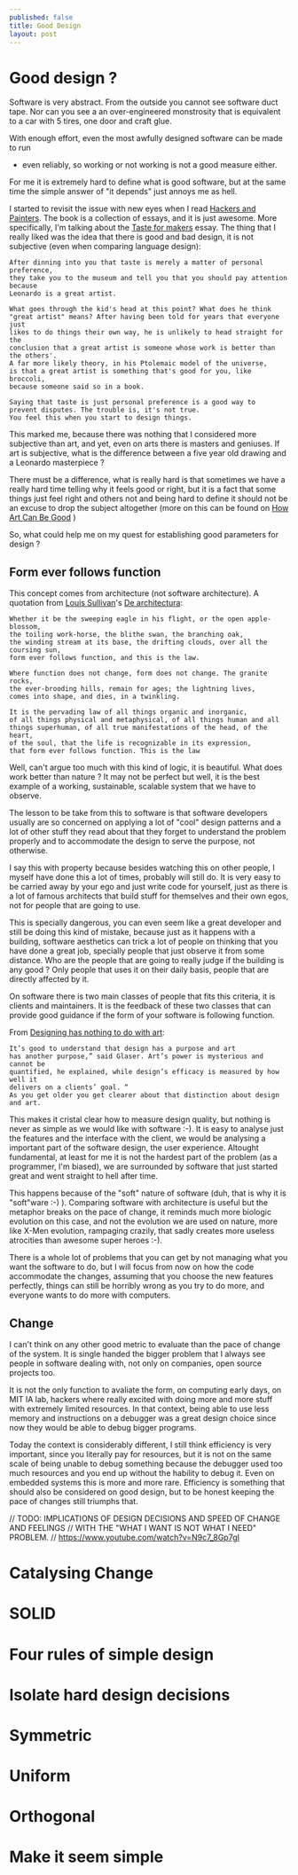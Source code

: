```yaml
---
published: false
title: Good Design
layout: post
---
```


# Good design  ?

Software is very abstract. From the outside you cannot see software duct tape.
Nor can you see a an over-engineered monstrosity that is equivalent to a car
with 5 tires, one door and craft glue.

With enough effort, even the most awfully designed software can be made to run
- even reliably, so working or not working is not a good measure either.

For me it is extremely hard to define what is good software, but at the same
time the simple answer of "it depends" just annoys me as hell.

I started to revisit the issue with new eyes when I read
[Hackers and Painters](https://www.amazon.com/Hackers-Painters-Big-Ideas-Computer/dp/1449389554).
The book is a collection of essays, and it is just awesome. More specifically,
I'm talking about the [Taste for makers](http://www.paulgraham.com/taste.html)
essay. The thing that I really liked was the idea that there is good and bad
design, it is not subjective (even when comparing language design):

```
After dinning into you that taste is merely a matter of personal preference,
they take you to the museum and tell you that you should pay attention because
Leonardo is a great artist.

What goes through the kid's head at this point? What does he think
"great artist" means? After having been told for years that everyone just
likes to do things their own way, he is unlikely to head straight for the
conclusion that a great artist is someone whose work is better than the others'.
A far more likely theory, in his Ptolemaic model of the universe,
is that a great artist is something that's good for you, like broccoli,
because someone said so in a book.

Saying that taste is just personal preference is a good way to
prevent disputes. The trouble is, it's not true.
You feel this when you start to design things.
```

This marked me, because there was nothing that I considered more subjective
than art, and yet, even on arts there is masters and geniuses. If art is
subjective, what is the difference between a five year old drawing and
a Leonardo masterpiece ?

There must be a difference, what is really hard is that sometimes we
have a really hard time telling why it feels good or right, but it
is a fact that some things just feel right and others not and being
hard to define it should not be an excuse to drop the subject altogether
(more on this can be found on
[How Art Can Be Good](http://www.paulgraham.com/goodart.html) )

So, what could help me on my quest for establishing good parameters for design ?


## Form ever follows function

This concept comes from architecture (not software architecture).
A quotation from [Louis Sullivan](https://en.wikipedia.org/wiki/Louis_Sullivan)'s
[De architectura](https://en.wikipedia.org/wiki/De_architectura):

```
Whether it be the sweeping eagle in his flight, or the open apple-blossom,
the toiling work-horse, the blithe swan, the branching oak,
the winding stream at its base, the drifting clouds, over all the coursing sun,
form ever follows function, and this is the law.

Where function does not change, form does not change. The granite rocks,
the ever-brooding hills, remain for ages; the lightning lives,
comes into shape, and dies, in a twinkling.

It is the pervading law of all things organic and inorganic,
of all things physical and metaphysical, of all things human and all
things superhuman, of all true manifestations of the head, of the heart,
of the soul, that the life is recognizable in its expression,
that form ever follows function. This is the law
```

Well, can't argue too much with this kind of logic, it is beautiful.
What does work better than nature ? It may not be perfect but well, it
is the best example of a working, sustainable, scalable system that
we have to observe.

The lesson to be take from this to software is that software developers
usually are so concerned on applying a lot of "cool" design patterns
and a lot of other stuff they read about that they forget to understand
the problem properly and to accommodate the design to serve the purpose,
not otherwise.

I say this with property because besides watching this on
other people, I myself have done this a lot of times, probably will still
do. It is very easy to be carried away by your ego and just write code
for yourself, just as there is a lot of famous architects that build stuff
for themselves and their own egos, not for people that are going to use.

This is specially dangerous, you can even seem like a great developer and
still be doing this kind of mistake, because just as it happens with a building,
software aesthetics can trick a lot of people on thinking that you have done
a great job, specially people that just observe it from some distance.
Who are the people that are going to really judge if the building is any good ?  Only people that uses it on their daily basis,
people that are directly affected by it.

On software there is two main classes of people that fits this criteria, it is
clients and maintainers. It is the feedback of these two classes that can
provide good guidance if the form of your software is following function.

From [Designing has nothing to do with art](https://qz.com/823204/graphic-design-legend-milton-glaser-dispels-a-universal-misunderstanding-of-design-and-art/):

```
It’s good to understand that design has a purpose and art
has another purpose,” said Glaser. Art’s power is mysterious and cannot be
quantified, he explained, while design’s efficacy is measured by how well it
delivers on a clients’ goal. “
As you get older you get clearer about that distinction about design and art.
```

This makes it cristal clear how to measure design quality, but nothing is never
as simple as we would like with software :-). It is easy to analyse just the
features and the interface with the client, we would be analysing a important
part of the software design, the user experience. Altought fundamental, at
least for me it is not the hardest part of the problem (as a programmer,
I'm biased), we are surrounded by software that just started great and went
straight to hell after time.

This happens because of the "soft" nature of software (duh, that is why it is
"soft"ware :-) ). Comparing software with architecture is useful but
the metaphor breaks on the pace of change, it reminds much more biologic
evolution on this case, and not the evolution we are used on nature,
more like X-Men evolution, rampaging crazily, that sadly creates more
useless atrocities than awesome super heroes :-).

There is a whole lot of problems that you can get by not managing what you
want the software to do, but I will focus from now on how the code accommodate
the changes, assuming that you choose the new features perfectly, things
can still be horribly wrong as you try to do more, and everyone wants to do
more with computers.


## Change

I can't think on any other good metric to evaluate than the pace of
change of the system. It is single handed the bigger problem that I always
see people in software dealing with, not only on companies, open source
projects too.

It is not the only function to avaliate the form, on computing early days,
on MIT IA lab, hackers where really excited with doing more and more stuff
with extremely limited resources. In that context, being able to use
less memory and instructions on a debugger was a great design choice since
now they would be able to debug bigger programs.

Today the context is considerably different, I still think efficiency is
very important, since you literally pay for resources, but it is not on the
same scale of being unable to debug something because the debugger used too
much resources and you end up without the hability to debug it. Even on embedded
systems this is more and more rare. Efficiency is something that should also
be considered on good design, but to be honest keeping the pace of changes
still triumphs that.


// TODO: IMPLICATIONS OF DESIGN DECISIONS AND SPEED OF CHANGE AND FEELINGS
// WITH THE "WHAT I WANT IS NOT WHAT I NEED" PROBLEM.
// https://www.youtube.com/watch?v=N9c7_8Gp7gI


# Catalysing Change

# SOLID

# Four rules of simple design

# Isolate hard design decisions

# Symmetric

# Uniform

# Orthogonal

# Make it seem simple
